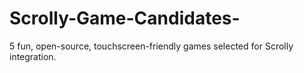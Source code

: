# Scrolly-Game-Candidates-
5 fun, open-source, touchscreen-friendly games selected for Scrolly integration.
